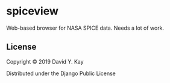 # spiceview

Web-based browser for NASA SPICE data. Needs a lot of work.

## License

Copyright © 2019 David Y. Kay

Distributed under the Django Public License 
